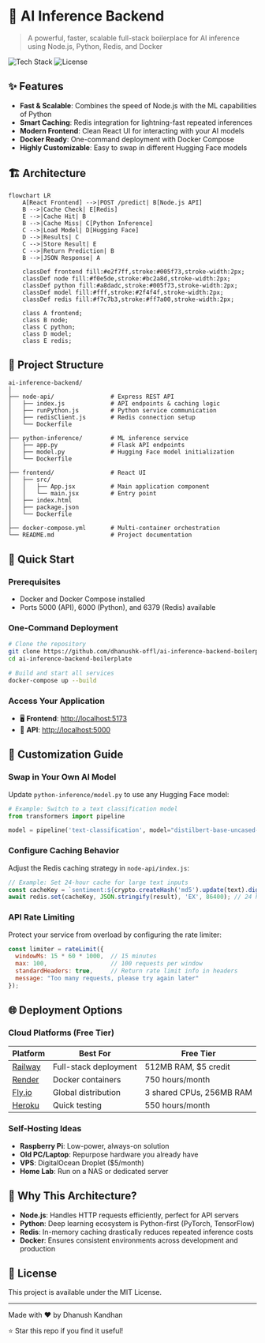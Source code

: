 # 🚀 AI Inference Backend

> A powerful, faster, scalable full-stack boilerplace for AI inference using Node.js, Python, Redis, and Docker

![Tech Stack](https://img.shields.io/badge/Stack-Node.js%20%7C%20Python%20%7C%20Redis%20%7C%20Docker-blue)
![License](https://img.shields.io/badge/License-MIT-green)

## ✨ Features

- **Fast & Scalable**: Combines the speed of Node.js with the ML capabilities of Python
- **Smart Caching**: Redis integration for lightning-fast repeated inferences
- **Modern Frontend**: Clean React UI for interacting with your AI models
- **Docker Ready**: One-command deployment with Docker Compose
- **Highly Customizable**: Easy to swap in different Hugging Face models

## 🏗️ Architecture

```mermaid
flowchart LR
    A[React Frontend] -->|POST /predict| B[Node.js API]
    B -->|Cache Check| E[Redis]
    E -->|Cache Hit| B
    B -->|Cache Miss| C[Python Inference]
    C -->|Load Model| D[Hugging Face]
    D -->|Results| C
    C -->|Store Result| E
    C -->|Return Prediction| B
    B -->|JSON Response| A

    classDef frontend fill:#e2f7ff,stroke:#005f73,stroke-width:2px;
    classDef node fill:#f0e5de,stroke:#bc2a8d,stroke-width:2px;
    classDef python fill:#a8dadc,stroke:#005f73,stroke-width:2px;
    classDef model fill:#fff,stroke:#2f4f4f,stroke-width:2px;
    classDef redis fill:#f7c7b3,stroke:#ff7a00,stroke-width:2px;

    class A frontend;
    class B node;
    class C python;
    class D model;
    class E redis;
```

## 📂 Project Structure

```
ai-inference-backend/
│
├── node-api/                # Express REST API
│   ├── index.js             # API endpoints & caching logic
│   ├── runPython.js         # Python service communication
│   ├── redisClient.js       # Redis connection setup
│   └── Dockerfile           
│
├── python-inference/        # ML inference service
│   ├── app.py               # Flask API endpoints
│   ├── model.py             # Hugging Face model initialization
│   └── Dockerfile           
│
├── frontend/                # React UI
│   ├── src/
│   │   ├── App.jsx          # Main application component
│   │   └── main.jsx         # Entry point
│   ├── index.html           
│   ├── package.json         
│   └── Dockerfile           
│
├── docker-compose.yml       # Multi-container orchestration
└── README.md                # Project documentation
```

## 🚀 Quick Start

### Prerequisites

- Docker and Docker Compose installed
- Ports 5000 (API), 6000 (Python), and 6379 (Redis) available

### One-Command Deployment

```bash
# Clone the repository
git clone https://github.com/dhanushk-offl/ai-inference-backend-boilerplate.git
cd ai-inference-backend-boilerplate

# Build and start all services
docker-compose up --build
```

### Access Your Application

- 🖥️ **Frontend**: [http://localhost:5173](http://localhost:5173)
- 🔌 **API**: [http://localhost:5000](http://localhost:5000)

## 🔧 Customization Guide

### Swap in Your Own AI Model

Update `python-inference/model.py` to use any Hugging Face model:

```python
# Example: Switch to a text classification model
from transformers import pipeline

model = pipeline('text-classification', model="distilbert-base-uncased-finetuned-sst-2-english")
```

### Configure Caching Behavior

Adjust the Redis caching strategy in `node-api/index.js`:

```js
// Example: Set 24-hour cache for large text inputs
const cacheKey = `sentiment:${crypto.createHash('md5').update(text).digest('hex')}`;
await redis.set(cacheKey, JSON.stringify(result), 'EX', 86400); // 24 hours
```

### API Rate Limiting

Protect your service from overload by configuring the rate limiter:

```js
const limiter = rateLimit({
  windowMs: 15 * 60 * 1000,  // 15 minutes
  max: 100,                  // 100 requests per window
  standardHeaders: true,     // Return rate limit info in headers
  message: "Too many requests, please try again later"
});
```

## 🌐 Deployment Options

### Cloud Platforms (Free Tier)

| Platform | Best For | Free Tier |
|----------|----------|-----------|
| [Railway](https://railway.app/) | Full-stack deployment | 512MB RAM, $5 credit |
| [Render](https://render.com/) | Docker containers | 750 hours/month |
| [Fly.io](https://fly.io/) | Global distribution | 3 shared CPUs, 256MB RAM |
| [Heroku](https://www.heroku.com/) | Quick testing | 550 hours/month |

### Self-Hosting Ideas

- **Raspberry Pi**: Low-power, always-on solution
- **Old PC/Laptop**: Repurpose hardware you already have
- **VPS**: DigitalOcean Droplet ($5/month)
- **Home Lab**: Run on a NAS or dedicated server


## 🤔 Why This Architecture?

- **Node.js**: Handles HTTP requests efficiently, perfect for API servers
- **Python**: Deep learning ecosystem is Python-first (PyTorch, TensorFlow)
- **Redis**: In-memory caching drastically reduces repeated inference costs
- **Docker**: Ensures consistent environments across development and production


## 📄 License

This project is available under the MIT License.

---

Made with ❤️ by Dhanush Kandhan

⭐ Star this repo if you find it useful!